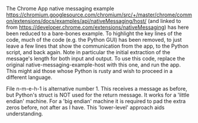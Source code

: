 The Chrome App native messaging example https://chromium.googlesource.com/chromium/src/+/master/chrome/common/extensions/docs/examples/api/nativeMessaging/host/ 
(and linked to from https://developer.chrome.com/extensions/nativeMessaging) has here been reduced to a bare-bones example.  To highlight the key lines of the code, much of the code (e.g. the Python GUI) has been removed, to just leave a few lines that show the communication from the app, to the Python script, 
and back again.  Note in particular the  initial extraction of the message's length for both input and output.  To use this code, replace the original 
native-messaging-example-host with this one, and run the app.  This might aid those whose Python is rusty and wish to proceed in a different language.  

File n-m-e-h-1 is alternative number 1.  This receives a message as before, but Python's struct is NOT used for the return message.  It works for a 'little endian' machine.  For a 'big endian' 
machine it is required to pad the extra zeros before, not after as I have.  This 'lower-level' approach aids understanding. 
